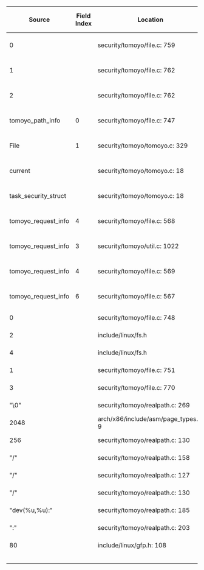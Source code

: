 | Source | Field Index | Location | Label at Source | Label Gap @ Sink | Endorser @ Sink |
| ------ | ----------- | -------- | --------------- | ---------------- | --------------- |
| 0 | | security/tomoyo/file.c: 759	| operation, static, mediator | purpose, value | E3 |
| 1 | | security/tomoyo/file.c: 762 | operation, static, mediator | purpose, value | E3 |
| 2 | | security/tomoyo/file.c: 762	| operation, static, mediator | purpose, value | E3 |
| tomoyo_path_info | 0 | security/tomoyo/file.c: 747 | object, dynamic, mediator | |
| File | 1 | security/tomoyo/tomoyo.c: 329 | object, dynamic, input | purpose, source | E4 |
| current | | security/tomoyo/tomoyo.c: 18 | subject, dynamic, external | source | E4 |
| task_security_struct | | security/tomoyo/tomoyo.c: 18 | subject, dynamic, external | | |
| tomoyo_request_info | 4 | security/tomoyo/file.c: 568	| all, dynamic, external | purpose, source | E4 |
| tomoyo_request_info | 3 | security/tomoyo/util.c: 1022 | subject, dynamic, external | source | | E4 |
| tomoyo_request_info | 4 | security/tomoyo/file.c: 569 | all, dynamic, external | purpose, value | E3 |
| tomoyo_request_info | 6 | security/tomoyo/file.c: 567 | policy, static, mediator | purpose, value | E3 |
| 0 | | security/tomoyo/file.c: 748 | static, mediator | | | |
| 2 | | include/linux/fs.h | static, external | | | |
| 4 | | include/linux/fs.h | static, external | | | |
| 1 | | security/tomoyo/file.c: 751 | static, mediator | | | |
| 3 | | security/tomoyo/file.c: 770 | static, mediator | | | |
| "\0" | | security/tomoyo/realpath.c: 269 | static, mediator | | | |
| 2048 | | arch/x86/include/asm/page_types.h: 9	| static, external | | | |
| 256 | | security/tomoyo/realpath.c: 130 | static, mediator | | | |
| "/" | | security/tomoyo/realpath.c: 158 | static, mediator | | | |
| "/" | | security/tomoyo/realpath.c: 127 | static, mediator | | | |
| "/" | | security/tomoyo/realpath.c: 130 | static, mediator | | | |
| "dev(%u,%u):"	| |	security/tomoyo/realpath.c: 185 | static, mediator | | | |
| ":" | | security/tomoyo/realpath.c: 203 | static, mediator | | | |
| 80 | | include/linux/gfp.h: 108 | static, external | | | |
| | | | | | | |
| | | | | | | |
| | | | | | | |
| | | | | | | |